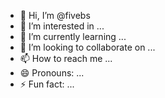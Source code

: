 - 👋 Hi, I’m @fivebs
- 👀 I’m interested in ...
- 🌱 I’m currently learning ...
- 💞️ I’m looking to collaborate on ...
- 📫 How to reach me ...
- 😄 Pronouns: ...
- ⚡ Fun fact: ...

<!---
fivebs/fivebs is a ✨ special ✨ repository because its `README.md` (this file) appears on your GitHub profile.
You can click the Preview link to take a look at your changes.
--->
